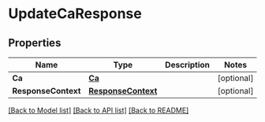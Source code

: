 # UpdateCaResponse

## Properties

Name | Type | Description | Notes
------------ | ------------- | ------------- | -------------
**Ca** | [**Ca**](Ca.md) |  | [optional] 
**ResponseContext** | [**ResponseContext**](ResponseContext.md) |  | [optional] 

[[Back to Model list]](../README.md#documentation-for-models) [[Back to API list]](../README.md#documentation-for-api-endpoints) [[Back to README]](../README.md)


